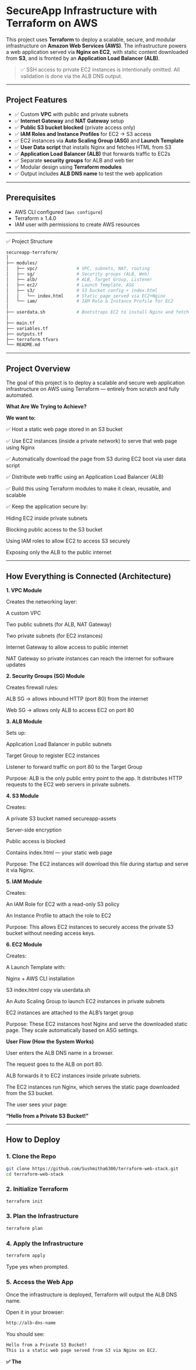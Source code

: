 # SecureApp Infrastructure with Terraform on AWS

This project uses **Terraform** to deploy a scalable, secure, and modular infrastructure on **Amazon Web Services (AWS)**. The infrastructure powers a web application served via **Nginx on EC2**, with static content downloaded from **S3**, and is fronted by an **Application Load Balancer (ALB)**.

> ✅ SSH access to private EC2 instances is intentionally omitted. All validation is done via the ALB DNS output.

---

## Project Features

- ✅ Custom **VPC** with public and private subnets
- ✅ **Internet Gateway** and **NAT Gateway** setup
- ✅ **Public S3 bucket blocked** (private access only)
- ✅ **IAM Roles and Instance Profiles** for EC2 → S3 access
- ✅ EC2 instances via **Auto Scaling Group (ASG)** and **Launch Template**
- ✅ **User Data script** that installs Nginx and fetches HTML from S3
- ✅ **Application Load Balancer (ALB)** that forwards traffic to EC2s
- ✅ Separate **security groups** for ALB and web tier
- ✅ Modular design using **Terraform modules**
- ✅ Output includes **ALB DNS name** to test the web application

---

## Prerequisites

- AWS CLI configured (`aws configure`)
- Terraform ≥ 1.4.0
- IAM user with permissions to create AWS resources

---

✅ Project Structure
```bash
secureapp-terraform/
│
├── modules/
│   ├── vpc/               # VPC, subnets, NAT, routing
│   ├── sg/                # Security groups (ALB, Web)
│   ├── alb/               # ALB, Target Group, Listener
│   ├── ec2/               # Launch Template, ASG
│   ├── s3/                # S3 bucket config + index.html
│   │   └── index.html     # Static page served via EC2+Nginx
│   └── iam/               # IAM Role & Instance Profile for EC2
│
├── userdata.sh            # Bootstraps EC2 to install Nginx and fetch S3 page
│
├── main.tf
├── variables.tf
├── outputs.tf
├── terraform.tfvars
└── README.md
```

---

## Project Overview 

The goal of this project is to deploy a scalable and secure web application infrastructure on AWS using Terraform — entirely from scratch and fully automated.

**What Are We Trying to Achieve?**

**We want to:**

✅ Host a static web page stored in an S3 bucket

✅ Use EC2 instances (inside a private network) to serve that web page using Nginx

✅ Automatically download the page from S3 during EC2 boot via user data script

✅ Distribute web traffic using an Application Load Balancer (ALB)

✅ Build this using Terraform modules to make it clean, reusable, and scalable

✅ Keep the application secure by:

Hiding EC2 inside private subnets

Blocking public access to the S3 bucket

Using IAM roles to allow EC2 to access S3 securely

Exposing only the ALB to the public internet

---

## How Everything is Connected (Architecture)

**1. VPC Module**

Creates the networking layer:

A custom VPC

Two public subnets (for ALB, NAT Gateway)

Two private subnets (for EC2 instances)

Internet Gateway to allow access to public internet

NAT Gateway so private instances can reach the internet for software updates

**2. Security Groups (SG) Module**

Creates firewall rules:

ALB SG → allows inbound HTTP (port 80) from the internet

Web SG → allows only ALB to access EC2 on port 80

**3. ALB Module**

Sets up:

Application Load Balancer in public subnets

Target Group to register EC2 instances

Listener to forward traffic on port 80 to the Target Group

Purpose: ALB is the only public entry point to the app. It distributes HTTP requests to the EC2 web servers in private subnets.

**4. S3 Module**

Creates:

A private S3 bucket named secureapp-assets

Server-side encryption

Public access is blocked

Contains index.html — your static web page

Purpose: The EC2 instances will download this file during startup and serve it via Nginx.

**5. IAM Module**

Creates:

An IAM Role for EC2 with a read-only S3 policy

An Instance Profile to attach the role to EC2

Purpose: This allows EC2 instances to securely access the private S3 bucket without needing access keys.

**6. EC2 Module**

Creates:

A Launch Template with:

Nginx + AWS CLI installation

S3 index.html copy via userdata.sh

An Auto Scaling Group to launch EC2 instances in private subnets

EC2 instances are attached to the ALB’s target group

Purpose: These EC2 instances host Nginx and serve the downloaded static page. They scale automatically based on ASG settings.

**User Flow (How the System Works)**

User enters the ALB DNS name in a browser.

The request goes to the ALB on port 80.

ALB forwards it to EC2 instances inside private subnets.

The EC2 instances run Nginx, which serves the static page downloaded from the S3 bucket.

The user sees your page:

**“Hello from a Private S3 Bucket!”**

---

## How to Deploy

### 1. Clone the Repo

```bash
git clone https://github.com/Sushmitha6300/terraform-web-stack.git
cd terraform-web-stack
```
### 2. Initialize Terraform
```bash
terraform init
```
### 3. Plan the Infrastructure
```bash
terraform plan
```

### 4. Apply the Infrastructure
```bash
terraform apply
```

Type yes when prompted.


### 5. Access the Web App

Once the infrastructure is deployed, Terraform will output the ALB DNS name.

Open it in your browser:
```bash
http://alb-dns-name
```

You should see:
```bash
Hello from a Private S3 Bucket!
This is a static web page served from S3 via Nginx on EC2.
```

**✅ The <title> of the page will say: Welcome to Sushmitha's Web App**

## How to Destroy

To clean up all resources:
```bash
terraform destroy
```

## Security Notes

No keys or secrets are included in this repo.

All AWS credentials are handled via your local ~/.aws/credentials.

SSH access to EC2 instances is not exposed in this project.

## About Me

Hey there! I’m Sushmitha, an aspiring DevOps Engineer passionate about automating infrastructure and streamlining deployments.

Currently, I’m building hands-on projects to master the DevOps lifecycle — from infrastructure as code to CI/CD and monitoring.

Always eager to learn, experiment, and take on new challenges in the cloud and DevOps world.

**Let’s connect!**

- **LinkedIn:** www.linkedin.com/in/sushmitha-ande
- **GitHub:** https://github.com/Sushmitha6300
